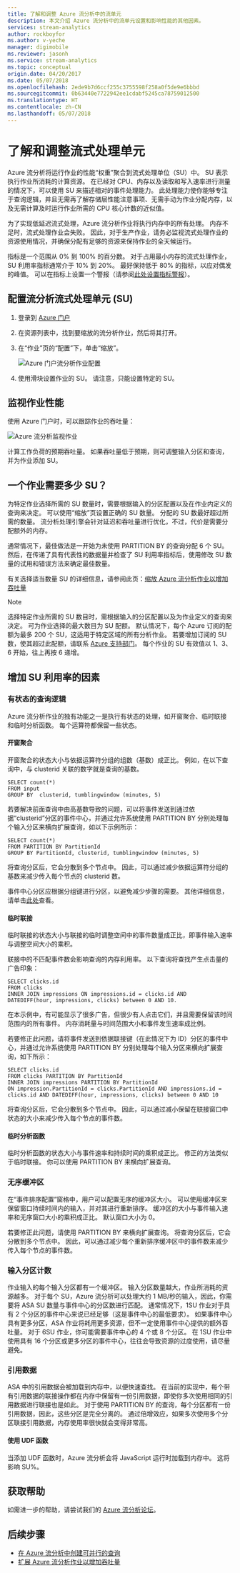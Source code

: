 ```yaml
---
title: 了解和调整 Azure 流分析中的流单元
description: 本文介绍 Azure 流分析中的流单元设置和影响性能的其他因素。
services: stream-analytics
author: rockboyfor
ms.author: v-yeche
manager: digimobile
ms.reviewer: jasonh
ms.service: stream-analytics
ms.topic: conceptual
origin.date: 04/20/2017
ms.date: 05/07/2018
ms.openlocfilehash: 2ede9b7d6ccf255c3755598f258a0f5de9e6bbbd
ms.sourcegitcommit: 0b63440e7722942ee1cdabf5245ca78759012500
ms.translationtype: HT
ms.contentlocale: zh-CN
ms.lasthandoff: 05/07/2018
---
```

# <a name="understand-and-adjust-streaming-units"></a>了解和调整流式处理单元

Azure 流分析将运行作业的性能“权重”聚合到流式处理单位（SU）中。 SU 表示执行作业所消耗的计算资源。 在已经对 CPU、内存以及读取和写入速率进行测量的情况下，可以使用 SU 来描述相对的事件处理能力。 此处理能力使你能够专注于查询逻辑，并且无需再了解存储层性能注意事项、无需手动为作业分配内存，以及无需计算及时运行作业所需的 CPU 核心计数的近似值。

为了实现低延迟流式处理，Azure 流分析作业将执行内存中的所有处理。 内存不足时，流式处理作业会失败。 因此，对于生产作业，请务必监视流式处理作业的资源使用情况，并确保分配有足够的资源来保持作业的全天候运行。

指标是一个范围从 0% 到 100% 的百分数。 对于占用最小内存的流式处理作业，SU 利用率指标通常介于 10% 到 20%。 最好保持低于 80% 的指标，以应对偶发的峰值。  可以在指标上设置一个警报（请参阅[此处设置指标警报](/monitoring-and-diagnostics/insights-alerts-portal)）。

## <a name="configure-stream-analytics-streaming-units-sus"></a>配置流分析流式处理单元 (SU)
1. 登录到 [Azure 门户](http://portal.azure.cn/)
2. 在资源列表中，找到要缩放的流分析作业，然后将其打开。 
3. 在“作业”页的“配置”下，单击“缩放”。 

    ![Azure 门户流分析作业配置][img.stream.analytics.preview.portal.settings.scale]

4. 使用滑块设置作业的 SU。 请注意，只能设置特定的 SU。 

## <a name="monitor-job-performance"></a>监视作业性能
使用 Azure 门户时，可以跟踪作业的吞吐量：

![Azure 流分析监视作业][img.stream.analytics.monitor.job]

计算工作负荷的预期吞吐量。 如果吞吐量低于预期，则可调整输入分区和查询，并为作业添加 SU。

## <a name="how-many-sus-are-required-for-a-job"></a>一个作业需要多少 SU？

为特定作业选择所需的 SU 数量时，需要根据输入的分区配置以及在作业内定义的查询来决定。 可以使用“缩放”页设置正确的 SU 数量。 分配的 SU 数最好超过所需的数量。 流分析处理引擎会针对延迟和吞吐量进行优化，不过，代价是需要分配额外的内存。

通常情况下，最佳做法是一开始为未使用 PARTITION BY 的查询分配 6 个 SU。 然后，在传递了具有代表性的数据量并检查了 SU 利用率指标后，使用修改 SU 数量的试用和错误方法来确定最佳数量。

有关选择适当数量 SU 的详细信息，请参阅此页：[缩放 Azure 流分析作业以增加吞吐量](stream-analytics-scale-jobs.md)

> [!Note]
> 选择特定作业所需的 SU 数目时，需根据输入的分区配置以及为作业定义的查询来决定。 可为作业选择的最大数目为 SU 配额。 默认情况下，每个 Azure 订阅的配额为最多 200 个 SU，这适用于特定区域的所有分析作业。 若要增加订阅的 SU 数，使其超过此配额，请联系 [Azure 支持部门](http://support.microsoft.com)。 每个作业的 SU 有效值以 1、3、6 开始，往上再按 6 递增。

## <a name="factors-increasing-su-utilization"></a>增加 SU 利用率的因素 
### <a name="stateful-query-logic"></a>有状态的查询逻辑 
Azure 流分析作业的独有功能之一是执行有状态的处理，如开窗聚合、临时联接和临时分析函数。 每个运算符都保留一些状态。 
#### <a name="windowed-aggregates"></a>开窗聚合
开窗聚合的状态大小与依据运算符分组的组数（基数）成正比。 例如，在以下查询中，与 clusterid 关联的数字就是查询的基数。 

    SELECT count(*)
    FROM input 
    GROUP BY  clusterid, tumblingwindow (minutes, 5)

若要解决前面查询中由高基数导致的问题，可以将事件发送到通过依据“clusterid”分区的事件中心，并通过允许系统使用 PARTITION BY 分别处理每个输入分区来横向扩展查询，如以下示例所示：

    SELECT count(*) 
    FROM PARTITION BY PartitionId
    GROUP BY PartitionId, clusterid, tumblingwindow (minutes, 5)

将查询分区后，它会分散到多个节点中。 因此，可以通过减少依据运算符分组的基数来减少传入每个节点的 clusterid 数。 

事件中心分区应根据分组键进行分区，以避免减少步骤的需要。 其他详细信息，请单击[此处](/event-hubs/event-hubs-overview)查看。 
#### <a name="temporal-join"></a>临时联接
临时联接的状态大小与联接的临时调整空间中的事件数量成正比，即事件输入速率与调整空间大小的乘积。 

联接中的不匹配事件数会影响查询的内存利用率。 以下查询将查找产生点击量的广告印象：

    SELECT clicks.id
    FROM clicks 
    INNER JOIN impressions ON impressions.id = clicks.id AND DATEDIFF(hour, impressions, clicks) between 0 AND 10.

在本示例中，有可能显示了很多广告，但很少有人点击它们，并且需要保留该时间范围内的所有事件。 内存消耗量与时间范围大小和事件发生速率成比例。 

若要修正此问题，请将事件发送到依据联接键（在此情况下为 ID）分区的事件中心，并通过允许系统使用 PARTITION BY 分别处理每个输入分区来横向扩展查询，如下所示：

    SELECT clicks.id
    FROM clicks PARTITION BY PartitionId
    INNER JOIN impressions PARTITION BY PartitionId 
    ON impression.PartitionId = clicks.PartitionId AND impressions.id = clicks.id AND DATEDIFF(hour, impressions, clicks) between 0 AND 10 

将查询分区后，它会分散到多个节点中。 因此，可以通过减小保留在联接窗口中状态的大小来减少传入每个节点的事件数。 
#### <a name="temporal-analytic-function"></a>临时分析函数
临时分析函数的状态大小与事件速率和持续时间的乘积成正比。 修正的方法类似于临时联接。 你可以使用 PARTITION BY 来横向扩展查询。 

### <a name="out-of-order-buffer"></a>无序缓冲区 
在“事件排序配置”窗格中，用户可以配置无序的缓冲区大小。 可以使用缓冲区来保留窗口持续时间内的输入，并对其进行重新排序。 缓冲区的大小与事件输入速率和无序窗口大小的乘积成正比。 默认窗口大小为 0。 

若要修正此问题，请使用 PARTITION BY 来横向扩展查询。 将查询分区后，它会分散到多个节点中。 因此，可以通过减少每个重新排序缓冲区中的事件数来减少传入每个节点的事件数。 

### <a name="input-partition-count"></a>输入分区计数 
作业输入的每个输入分区都有一个缓冲区。 输入分区数量越大，作业所消耗的资源越多。 对于每个 SU，Azure 流分析可以处理大约 1 MB/秒的输入，因此，你需要将 ASA SU 数量与事件中心的分区数进行匹配。 通常情况下，1SU 作业对于具有 2 个分区的事件中心来说已经足够（这是事件中心的最低要求）。 如果事件中心具有更多分区，ASA 作业将耗用更多资源，但不一定使用事件中心提供的额外吞吐量。 对于 6SU 作业，你可能需要事件中心的 4 个或 8 个分区。 在 1SU 作业中使用具有 16 个分区或更多分区的事件中心，往往会导致资源的过度使用，请尽量避免。 

### <a name="reference-data"></a>引用数据 
ASA 中的引用数据会被加载到内存中，以便快速查找。 在当前的实现中，每个带有引用数据的联接操作都在内存中保留有一份引用数据，即使你多次使用相同的引用数据进行联接也是如此。 对于使用 PARTITION BY 的查询，每个分区都有一份引用数据，因此，这些分区是完全分离的。 通过倍增效应，如果多次使用多个分区联接引用数据，内存使用率很快就会变得非常高。  

#### <a name="use-of-udf-functions"></a>使用 UDF 函数
当添加 UDF 函数时，Azure 流分析会将 JavaScript 运行时加载到内存中。 这将影响 SU%。

## <a name="get-help"></a>获取帮助
如需进一步的帮助，请尝试我们的 [Azure 流分析论坛](https://www.azure.cn/support/contact/)。

## <a name="next-steps"></a>后续步骤
* [在 Azure 流分析中创建可并行的查询](stream-analytics-parallelization.md)
* [扩展 Azure 流分析作业以增加吞吐量](stream-analytics-scale-jobs.md)

<!--Image references-->

[img.stream.analytics.monitor.job]: ./media/stream-analytics-scale-jobs/StreamAnalytics.job.monitor-NewPortal.png
[img.stream.analytics.configure.scale]: ./media/stream-analytics-scale-jobs/StreamAnalytics.configure.scale.png
[img.stream.analytics.perfgraph]: ./media/stream-analytics-scale-jobs/perf.png
[img.stream.analytics.streaming.units.scale]: ./media/stream-analytics-scale-jobs/StreamAnalyticsStreamingUnitsExample.jpg
[img.stream.analytics.preview.portal.settings.scale]: ./media/stream-analytics-scale-jobs/StreamAnalyticsPreviewPortalJobSettings-NewPortal.png
<!--Update_Description: update meta properties, wording update, update link -->
